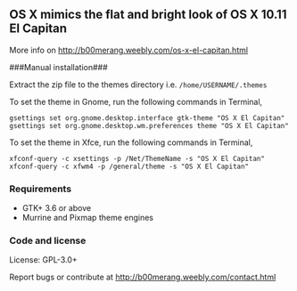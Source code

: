 ## OS X mimics the flat and bright look of OS X 10.11 El Capitan ##

More info on http://b00merang.weebly.com/os-x-el-capitan.html

###Manual installation###

Extract the zip file to the themes directory i.e. `/home/USERNAME/.themes`

To set the theme in Gnome, run the following commands in Terminal,

```
gsettings set org.gnome.desktop.interface gtk-theme "OS X El Capitan"
gsettings set org.gnome.desktop.wm.preferences theme "OS X El Capitan"
```

To set the theme in Xfce, run the following commands in Terminal,

```
xfconf-query -c xsettings -p /Net/ThemeName -s "OS X El Capitan"
xfconf-query -c xfwm4 -p /general/theme -s "OS X El Capitan"
```

### Requirements ###

- GTK+ 3.6 or above
- Murrine and Pixmap theme engines

### Code and license ###

License: GPL-3.0+

Report bugs or contribute at http://b00merang.weebly.com/contact.html
